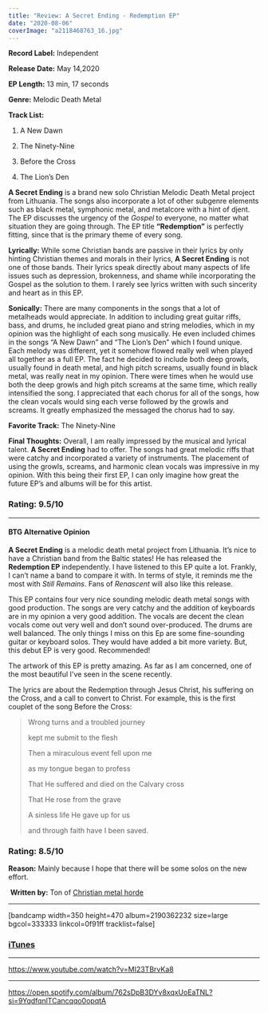 ```yaml
---
title: "Review: A Secret Ending - Redemption EP"
date: "2020-08-06"
coverImage: "a2118468763_16.jpg"
---
```


**Record Label:** Independent

**Release Date:** May 14,2020

**EP Length:** 13 min, 17 seconds

**Genre:** Melodic Death Metal

**Track List:**

1) A New Dawn

2) The Ninety-Nine

3) Before the Cross

4) The Lion’s Den

**A Secret Ending** is a brand new solo Christian Melodic Death Metal project from Lithuania. The songs also incorporate a lot of other subgenre elements such as black metal, symphonic metal, and metalcore with a hint of djent. The EP discusses the urgency of the _Gospel_ to everyone, no matter what situation they are going through. The EP title **“Redemption”** is perfectly fitting, since that is the primary theme of every song.

**Lyrically:** While some Christian bands are passive in their lyrics by only hinting Christian themes and morals in their lyrics, **A Secret Ending** is not one of those bands. Their lyrics speak directly about many aspects of life issues such as depression, brokenness, and shame while incorporating the Gospel as the solution to them. I rarely see lyrics written with such sincerity and heart as in this EP.

**Sonically:** There are many components in the songs that a lot of metalheads would appreciate. In addition to including great guitar riffs, bass, and drums, he included great piano and string melodies, which in my opinion was the highlight of each song musically. He even included chimes in the songs “A New Dawn” and “The Lion’s Den” which I found unique. Each melody was different, yet it somehow flowed really well when played all together as a full EP. The fact he decided to include both deep growls, usually found in death metal, and high pitch screams, usually found in black metal, was really neat in my opinion. There were times when he would use both the deep growls and high pitch screams at the same time, which really intensified the song. I appreciated that each chorus for all of the songs, how the clean vocals would sing each verse followed by the growls and screams. It greatly emphasized the messaged the chorus had to say.

**Favorite Track:** The Ninety-Nine

**Final Thoughts:** Overall, I am really impressed by the musical and lyrical talent. **A Secret Ending** had to offer. The songs had great melodic riffs that were catchy and incorporated a variety of instruments. The placement of using the growls, screams, and harmonic clean vocals was impressive in my opinion. With this being their first EP, I can only imagine how great the future EP’s and albums will be for this artist.

### Rating: 9.5/10

* * *

#### BTG Alternative Opinion

**A Secret Ending** is a melodic death metal project from Lithuania. It’s nice to have a Christian band from the Baltic states! He has released the **Redemption EP** independently. I have listened to this EP quite a lot. Frankly, I can’t name a band to compare it with. In terms of style, it reminds me the most with _Still Remains_. Fans of _Renascent_ will also like this release.

This EP contains four very nice sounding melodic death metal songs with good production. The songs are very catchy and the addition of keyboards are in my opinion a very good addition. The vocals are decent the clean vocals come out very well and don’t sound over-produced. The drums are well balanced. The only things I miss on this Ep are some fine-sounding guitar or keyboard solos. They would have added a bit more variety. But, this debut EP is very good. Recommended!

The artwork of this EP is pretty amazing. As far as I am concerned, one of the most beautiful I've seen in the scene recently.

The lyrics are about the Redemption through Jesus Christ, his suffering on the Cross, and a call to convert to Christ. For example, this is the first couplet of the song Before the Cross:

> Wrong turns and a troubled journey
> 
> kept me submit to the flesh
> 
> Then a miraculous event fell upon me
> 
> as my tongue began to profess
> 
> That He suffered and died on the Calvary cross
> 
> That He rose from the grave
> 
> A sinless life He gave up for us
> 
> and through faith have I been saved.

### **Rating:** 8.5/10

**Reason:** Mainly because I hope that there will be some solos on the new effort.

 **Written by:** Ton of [Christian metal horde](https://web.facebook.com/ChristianmetalHorde/)

* * *

\[bandcamp width=350 height=470 album=2190362232 size=large bgcol=333333 linkcol=0f91ff tracklist=false\]

### [iTunes](https://music.apple.com/ca/album/redemption-ep/1517148583) 

* * *

https://www.youtube.com/watch?v=MI23TBrvKa8

* * *

https://open.spotify.com/album/762sDpB3DYv8xqxUoEaTNL?si=9YqdfqnlTCancqqo0opqtA
